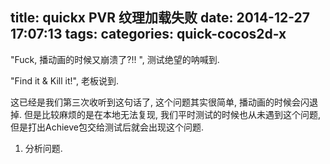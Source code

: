 title: quickx PVR 纹理加载失败
date: 2014-12-27 17:07:13
tags:
categories: quick-cocos2d-x
---

"Fuck, 播动画的时候又崩溃了?!! ", 测试绝望的呐喊到.

"Find it & Kill it!", 老板说到.


这已经是我们第三次收听到这句话了, 这个问题其实很简单, 播动画的时候会闪退掉. 但是比较麻烦的是在本地无法复现, 我们平时测试的时候也从未遇到这个问题, 但是打出Achieve包交给测试后就会出现这个问题.

1. 分析问题.